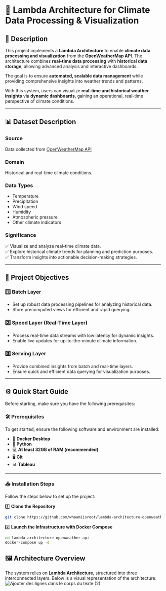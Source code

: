# 🌟 **Lambda Architecture for Climate Data Processing & Visualization**  


## 🚀 **Description**  

This project implements a **Lambda Architecture** to enable **climate data processing and visualization** from the **OpenWeatherMap API**. The architecture combines **real-time data processing** with **historical data storage**, allowing advanced analysis and interactive dashboards.  

The goal is to ensure **automated, scalable data management** while providing comprehensive insights into weather trends and patterns.  

With this system, users can visualize **real-time and historical weather insights** via **dynamic dashboards**, gaining an operational, real-time perspective of climate conditions.  

---

## 📊 **Dataset Description**  

### **Source**  
Data collected from [OpenWeatherMap API](https://openweathermap.org/api)  

### **Domain**  
Historical and real-time climate conditions.  

### **Data Types**  
-  Temperature  
-  Precipitation  
-  Wind speed  
-  Humidity  
-  Atmospheric pressure  
-  Other climate indicators  


### **Significance**  
✅ Visualize and analyze real-time climate data.  
✅ Explore historical climate trends for planning and prediction purposes.  
✅ Transform insights into actionable decision-making strategies.  

---

## 🎯 **Project Objectives**  

### **1️⃣ Batch Layer**  
-  Set up robust data processing pipelines for analyzing historical data.  
-  Store precomputed views for efficient and rapid querying.  



### **2️⃣ Speed Layer (Real-Time Layer)**  
-  Process real-time data streams with low latency for dynamic insights.  
-  Enable live updates for up-to-the-minute climate information.  



### **3️⃣ Serving Layer**  
- Provide combined insights from batch and real-time layers.  
- Ensure quick and efficient data querying for visualization purposes.  

---

## ⚙️ **Quick Start Guide**  

Before starting, make sure you have the following prerequisites:



### 🛠️ **Prerequisites**  

To get started, ensure the following software and environment are installed:  

- 🐳 **Docker Desktop**  
- 🐍 **Python**  
- 💻 **At least 32GB of RAM (recommended)**  
- 🖥️ **Git**  
- 📊 **Tableau**  

---

### 📥 **Installation Steps**  

Follow the steps below to set up the project:

1️⃣ **Clone the Repository**  

```bash
git clone https://github.com/whoamiisroot/lambda-architecture-openweather-api
```
2️⃣ **Launch the Infrastructure with Docker Compose**

```bash
cd lambda-architecture-openweather-api
docker-compose up -d
```
## 🖼️ **Architecture Overview**

The system relies on **Lambda Architecture**, structured into three interconnected layers. Below is a visual representation of the architecture:
![Ajouter des lignes dans le corps du texte (2)](https://github.com/user-attachments/assets/abaae215-f3fd-4fcd-b01d-3ea653d93075)
